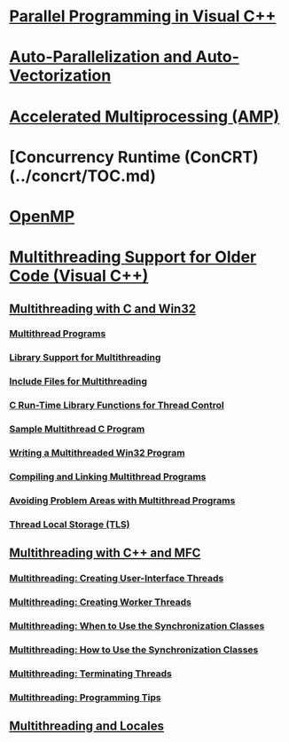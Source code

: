 # [Parallel Programming in Visual C++](parallel-programming-in-visual-cpp.md)
# [Auto-Parallelization and Auto-Vectorization](auto-parallelization-and-auto-vectorization.md)
# [Accelerated Multiprocessing (AMP)](../amp/TOC.md)
# [Concurrency Runtime (ConCRT) (../concrt/TOC.md)
# [OpenMP](../openmp/TOC.md)
# [Multithreading Support for Older Code (Visual C++)](multithreading-support-for-older-code-visual-cpp.md)
## [Multithreading with C and Win32](multithreading-with-c-and-win32.md)
### [Multithread Programs](multithread-programs.md)
### [Library Support for Multithreading](library-support-for-multithreading.md)
### [Include Files for Multithreading](include-files-for-multithreading.md)
### [C Run-Time Library Functions for Thread Control](c-run-time-library-functions-for-thread-control.md)
### [Sample Multithread C Program](sample-multithread-c-program.md)
### [Writing a Multithreaded Win32 Program](writing-a-multithreaded-win32-program.md)
### [Compiling and Linking Multithread Programs](compiling-and-linking-multithread-programs.md)
### [Avoiding Problem Areas with Multithread Programs](avoiding-problem-areas-with-multithread-programs.md)
### [Thread Local Storage (TLS)](thread-local-storage-tls.md)
## [Multithreading with C++ and MFC](multithreading-with-cpp-and-mfc.md)
### [Multithreading: Creating User-Interface Threads](multithreading-creating-user-interface-threads.md)
### [Multithreading: Creating Worker Threads](multithreading-creating-worker-threads.md)
### [Multithreading: When to Use the Synchronization Classes](multithreading-when-to-use-the-synchronization-classes.md)
### [Multithreading: How to Use the Synchronization Classes](multithreading-how-to-use-the-synchronization-classes.md)
### [Multithreading: Terminating Threads](multithreading-terminating-threads.md)
### [Multithreading: Programming Tips](multithreading-programming-tips.md)
## [Multithreading and Locales](multithreading-and-locales.md)
